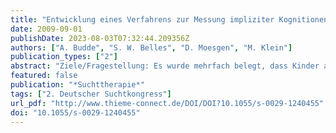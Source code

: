 ```yaml
---
title: "Entwicklung eines Verfahrens zur Messung impliziter Kognitionen bei Kindern aus alkoholbelasteten Familien"
date: 2009-09-01
publishDate: 2023-08-03T07:32:44.209356Z
authors: ["A. Budde", "S. W. Belles", "D. Moesgen", "M. Klein"]
publication_types: ["2"]
abstract: "Ziele/Fragestellung: Es wurde mehrfach belegt, dass Kinder aus Familien mit elterlichem Alkoholismus ein erheblich erhöhtes Risiko für die Entwicklung einer eigenen Suchterkrankung tragen. Ziel war die Entwicklung eines Verfahrens für einen Einblick in die Pathogenese der mutmaßlich zugrundeliegenden Kognitionen.  Methodisches Vorgehen: Eine Literaturrecherche ergab, dass sich implizite Einstellungen zu Alkohol von Kindern aus alkoholbelasteten Familien und Kindern, die ohne elterlichen Alkoholismus aufwachsen, unterscheiden. Als Instrument zur Messung implizierter Kognitionen hat sich der Implizite Assoziationstest (IAT) etabliert. Auf diesen Erkenntnissen aufbauend wurde ein Konzept entwickelt, in dem die kognitive Vulnerabilität für eine Alkoholerkrankung als Präferenz für alkoholrelevante Stimuli im IAT operationalisiert wurde. Ergebnisse Im Rahmen eines von der Generaldirektion Gesundheit & Verbraucher der Europäischen Kommission co-finanzierten Projekts wurde eine Onlinestudie entwickelt, die derzeit in elf europäischen Staaten durchgeführt wird. Im Rahmen dieser Studie werden implizite Assoziationen mit einem Alkohol-IAT bei 12–18-Jährigen gemessen. Dafür wurde für die Domain www.euro-kid.eu ein unipolarer Single-Attribute-IAT als Java-Applet entwickelt. Die Dichotomisierung von Untersuchungs- und Vergleichsgruppe fand mittels der deutschen Version des Screeninginstruments Children and Alcoholics Screening Test in seiner verkürzten Fassung (CAST–6) statt. Zur Untersuchung des Zusammenhangs zwischen impliziten und expliziten Einstellungen wurde ein Fragebogen zu Alkoholwirksamkeitserwartungen analog zu den im IAT verwendeten Attributen entworfen.  Schlussfolgerung: Das vorgestellte Konzept stellt die Grundlage dar für eine erstmalig durchgeführte internationale Querschnittsstudie in der Untersuchungspopulation, mit der der Einfluss elterlichen Problemtrinkens auf implizite und explizite Kognitionen zu alkoholrelevanten Stimuli gemessen wird."
featured: false
publication: "*Suchttherapie*"
tags: ["2. Deutscher Suchtkongress"]
url_pdf: "http://www.thieme-connect.de/DOI/DOI?10.1055/s-0029-1240455"
doi: "10.1055/s-0029-1240455"
---
```


